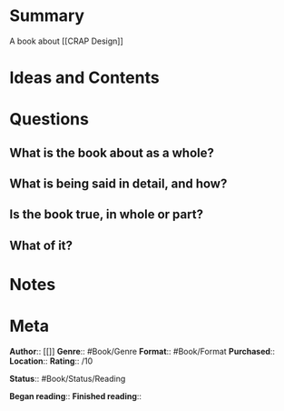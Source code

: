 # Summary
A book about [[CRAP Design]]

# Ideas and Contents

# Questions
## What is the book about as a whole?

## What is being said in detail, and how?

## Is the book true, in whole or part?

## What of it?

# Notes

# Meta
**Author**:: [[]]
**Genre**:: #Book/Genre
**Format**:: #Book/Format
**Purchased**:: 
**Location**:: 
**Rating**:: /10

**Status**:: #Book/Status/Reading

**Began reading**:: 
**Finished reading**:: 